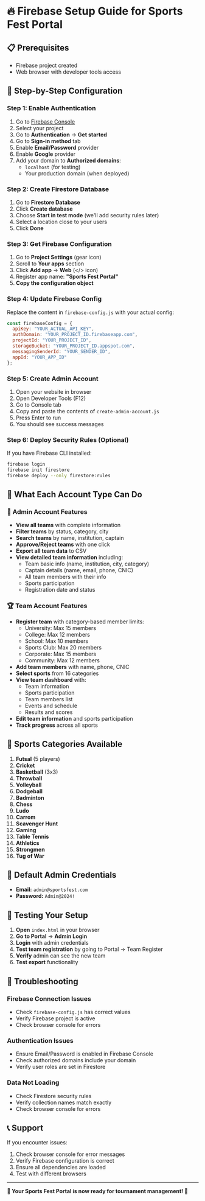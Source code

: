 # 🔥 Firebase Setup Guide for Sports Fest Portal

## 📋 Prerequisites
- Firebase project created
- Web browser with developer tools access

## 🚀 Step-by-Step Configuration

### **Step 1: Enable Authentication**
1. Go to [Firebase Console](https://console.firebase.google.com)
2. Select your project
3. Go to **Authentication** → **Get started**
4. Go to **Sign-in method** tab
5. Enable **Email/Password** provider
6. Enable **Google** provider
7. Add your domain to **Authorized domains**:
   - `localhost` (for testing)
   - Your production domain (when deployed)

### **Step 2: Create Firestore Database**
1. Go to **Firestore Database**
2. Click **Create database**
3. Choose **Start in test mode** (we'll add security rules later)
4. Select a location close to your users
5. Click **Done**

### **Step 3: Get Firebase Configuration**
1. Go to **Project Settings** (gear icon)
2. Scroll to **Your apps** section
3. Click **Add app** → **Web** (</> icon)
4. Register app name: **"Sports Fest Portal"**
5. **Copy the configuration object**

### **Step 4: Update Firebase Config**
Replace the content in `firebase-config.js` with your actual config:

```javascript
const firebaseConfig = {
  apiKey: "YOUR_ACTUAL_API_KEY",
  authDomain: "YOUR_PROJECT_ID.firebaseapp.com",
  projectId: "YOUR_PROJECT_ID",
  storageBucket: "YOUR_PROJECT_ID.appspot.com",
  messagingSenderId: "YOUR_SENDER_ID",
  appId: "YOUR_APP_ID"
};
```

### **Step 5: Create Admin Account**
1. Open your website in browser
2. Open Developer Tools (F12)
3. Go to Console tab
4. Copy and paste the contents of `create-admin-account.js`
5. Press Enter to run
6. You should see success messages

### **Step 6: Deploy Security Rules (Optional)**
If you have Firebase CLI installed:
```bash
firebase login
firebase init firestore
firebase deploy --only firestore:rules
```

## 🎯 What Each Account Type Can Do

### 👑 **Admin Account Features**
- **View all teams** with complete information
- **Filter teams** by status, category, city
- **Search teams** by name, institution, captain
- **Approve/Reject teams** with one click
- **Export all team data** to CSV
- **View detailed team information** including:
  - Team basic info (name, institution, city, category)
  - Captain details (name, email, phone, CNIC)
  - All team members with their info
  - Sports participation
  - Registration date and status

### 🏆 **Team Account Features**
- **Register team** with category-based member limits:
  - University: Max 15 members
  - College: Max 12 members
  - School: Max 10 members
  - Sports Club: Max 20 members
  - Corporate: Max 15 members
  - Community: Max 12 members
- **Add team members** with name, phone, CNIC
- **Select sports** from 16 categories
- **View team dashboard** with:
  - Team information
  - Sports participation
  - Team members list
  - Events and schedule
  - Results and scores
- **Edit team information** and sports participation
- **Track progress** across all sports

## 🏅 **Sports Categories Available**
1. **Futsal** (5 players)
2. **Cricket**
3. **Basketball** (3x3)
4. **Throwball**
5. **Volleyball**
6. **Dodgeball**
7. **Badminton**
8. **Chess**
9. **Ludo**
10. **Carrom**
11. **Scavenger Hunt**
12. **Gaming**
13. **Table Tennis**
14. **Athletics**
15. **Strongmen**
16. **Tug of War**

## 🔐 **Default Admin Credentials**
- **Email:** `admin@sportsfest.com`
- **Password:** `Admin@2024!`

## 🧪 **Testing Your Setup**
1. **Open** `index.html` in your browser
2. **Go to Portal** → **Admin Login**
3. **Login** with admin credentials
4. **Test team registration** by going to Portal → Team Register
5. **Verify** admin can see the new team
6. **Test export** functionality

## 🚨 **Troubleshooting**

### **Firebase Connection Issues**
- Check `firebase-config.js` has correct values
- Verify Firebase project is active
- Check browser console for errors

### **Authentication Issues**
- Ensure Email/Password is enabled in Firebase Console
- Check authorized domains include your domain
- Verify user roles are set in Firestore

### **Data Not Loading**
- Check Firestore security rules
- Verify collection names match exactly
- Check browser console for errors

## 📞 **Support**
If you encounter issues:
1. Check browser console for error messages
2. Verify Firebase configuration is correct
3. Ensure all dependencies are loaded
4. Test with different browsers

---

**🎉 Your Sports Fest Portal is now ready for tournament management! 🚀**

